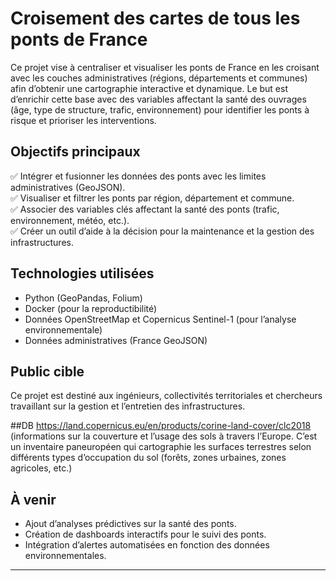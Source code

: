 # Croisement des cartes de tous les ponts de France

Ce projet vise à centraliser et visualiser les ponts de France en les croisant avec les couches administratives (régions, départements et communes) afin d’obtenir une cartographie interactive et dynamique. Le but est d’enrichir cette base avec des variables affectant la santé des ouvrages (âge, type de structure, trafic, environnement) pour identifier les ponts à risque et prioriser les interventions.

## Objectifs principaux
✅ Intégrer et fusionner les données des ponts avec les limites administratives (GeoJSON).  
✅ Visualiser et filtrer les ponts par région, département et commune.  
✅ Associer des variables clés affectant la santé des ponts (trafic, environnement, météo, etc.).  
✅ Créer un outil d’aide à la décision pour la maintenance et la gestion des infrastructures.

## Technologies utilisées
- Python (GeoPandas, Folium)
- Docker (pour la reproductibilité)
- Données OpenStreetMap et Copernicus Sentinel-1 (pour l’analyse environnementale)
- Données administratives (France GeoJSON)

## Public cible
Ce projet est destiné aux ingénieurs, collectivités territoriales et chercheurs travaillant sur la gestion et l’entretien des infrastructures.

##DB
https://land.copernicus.eu/en/products/corine-land-cover/clc2018 (informations sur la couverture et l’usage des sols à travers l’Europe. C’est un inventaire paneuropéen qui cartographie les surfaces terrestres selon différents types d’occupation du sol (forêts, zones urbaines, zones agricoles, etc.) 

## À venir
- Ajout d’analyses prédictives sur la santé des ponts.  
- Création de dashboards interactifs pour le suivi des ponts.  
- Intégration d’alertes automatisées en fonction des données environnementales.

---
